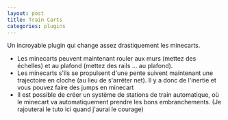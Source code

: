 ```yaml
---
layout: post
title: Train Carts
categories: plugins
---
```


Un incroyable plugin qui change assez drastiquement les minecarts.
- Les minecarts peuvent maintenant rouler aux murs (mettez des échelles) et au plafond (mettez des rails ... au plafond).
- Les minecarts s'ils se propulsent d'une pente suivent maintenant une trajectoire en cloche (au lieu de s'arrêter net). Il y a donc de l'inertie et vous pouvez faire des jumps en minecart
- Il est possible de créer un système de stations de train automatique, où le minecart va automatiquement prendre les bons embranchements. (Je rajouterai le tuto ici quand j'aurai le courage)


